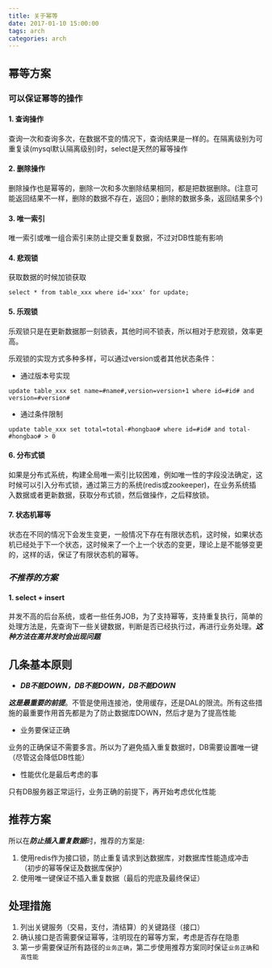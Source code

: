 ```yaml
---
title: 关于幂等
date: 2017-01-10 15:00:00
tags: arch
categories: arch
---
```


## 幂等方案

### 可以保证幂等的操作

#### 1. 查询操作

查询一次和查询多次，在数据不变的情况下，查询结果是一样的。在隔离级别为可重复读(mysql默认隔离级别)时，select是天然的幂等操作

#### 2. 删除操作

删除操作也是幂等的，删除一次和多次删除结果相同，都是把数据删除。(注意可能返回结果不一样，删除的数据不存在，返回0；删除的数据多条，返回结果多个)

#### 3. 唯一索引

唯一索引或唯一组合索引来防止提交重复数据，不过对DB性能有影响

#### 4. 悲观锁

获取数据的时候加锁获取

```	
select * from table_xxx where id='xxx' for update;
```

#### 5. 乐观锁

乐观锁只是在更新数据那一刻锁表，其他时间不锁表，所以相对于悲观锁，效率更高。

乐观锁的实现方式多种多样，可以通过version或者其他状态条件：

- 通过版本号实现

```
update table_xxx set name=#name#,version=version+1 where id=#id# and version=#version# 
```

- 通过条件限制

```
update table_xxx set total=total-#hongbao# where id=#id# and total-#hongbao# > 0
```

#### 6. 分布式锁

如果是分布式系统，构建全局唯一索引比较困难，例如唯一性的字段没法确定，这时候可以引入分布式锁，通过第三方的系统(redis或zookeeper)，在业务系统插入数据或者更新数据，获取分布式锁，然后做操作，之后释放锁。

#### 7. 状态机幂等

状态在不同的情况下会发生变更，一般情况下存在有限状态机，这时候，如果状态机已经处于下一个状态，这时候来了一个上一个状态的变更，理论上是不能够变更的，这样的话，保证了有限状态机的幂等。

### ***不推荐的方案***

#### 1. select + insert

并发不高的后台系统，或者一些任务JOB，为了支持幂等，支持重复执行，简单的处理方法是，先查询下一些关键数据，判断是否已经执行过，再进行业务处理。***这种方法在高并发时会出现问题***

## 几条基本原则

- ***DB不能DOWN，DB不能DOWN，DB不能DOWN***

***这是最重要的前提***。不管是使用连接池，使用缓存，还是DAL的限流。所有这些措施的最重要作用首先都是为了防止数据库DOWN，然后才是为了提高性能

- 业务要保证正确

业务的正确保证不需要多言。所以为了避免插入重复数据时，DB需要设置唯一键（尽管这会降低DB性能）

- 性能优化是最后考虑的事

只有DB服务器正常运行，业务正确的前提下，再开始考虑优化性能

## 推荐方案

所以在***防止插入重复数据***时，推荐的方案是:

1. 使用redis作为接口锁，防止重复请求到达数据库，对数据库性能造成冲击（初步的幂等保证及数据库保护）
2. 使用唯一键保证不插入重复数据（最后的兜底及最终保证）

## 处理措施

1. 列出关键服务（交易，支付，清结算）的关键路径（接口）
2. 确认接口是否需要保证幂等，注明现在的幂等方案，考虑是否存在隐患
3. 第一步需要保证所有路径的`业务正确`，第二步使用推荐方案同时保证`业务正确`和`高性能`
